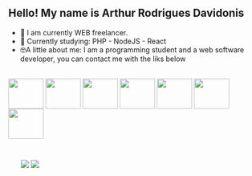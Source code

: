 ## Hello! My name is Arthur Rodrigues Davidonis


- 🔭 I am currently WEB freelancer.
- 🧐 Currently studying: PHP - NodeJS - React
- 🤓A little about me: I am a programming student and a web software developer, you can contact me with the liks below




<div style="display: inline_block, background-color: lightgray"><br>
<img align="center"  height="60" width="70" src="https://cdn.jsdelivr.net/gh/devicons/devicon@latest/icons/php/php-original.svg" />
 <img align="center"  height="60" width="70" src="https://cdn.jsdelivr.net/gh/devicons/devicon@latest/icons/ruby/ruby-original-wordmark.svg" />
<img align="center"  height="60" width="70" src="https://cdn.jsdelivr.net/gh/devicons/devicon@latest/icons/c/c-original.svg" />
 <img align="center"  height="60" width="70" src="https://cdn.jsdelivr.net/gh/devicons/devicon@latest/icons/python/python-original.svg" />
<img align="center" height="60" width="70" src="https://cdn.jsdelivr.net/gh/devicons/devicon@latest/icons/nodejs/nodejs-original-wordmark.svg" />
 <img  align="center" height="60" width="70" src="https://cdn.jsdelivr.net/gh/devicons/devicon@latest/icons/sequelize/sequelize-original-wordmark.svg" />
<img  align="center" height="60" width="70" src="https://cdn.jsdelivr.net/gh/devicons/devicon@latest/icons/tailwindcss/tailwindcss-original.svg" />





 
</div>

<div style="margin: 25px"> <br> 
  <a href = "aod.otavio@gmail.com"><img src="https://img.shields.io/badge/-Gmail-%23333?style=for-the-badge&logo=gmail&logoColor=white" target="_blank"></a>
  <a href="https://www.linkedin.com/in/arthurdavidonisrd/" target="_blank"><img src="https://img.shields.io/badge/-LinkedIn-%230077B5?style=for-the-badge&logo=linkedin&logoColor=white" target="_blank"></a> 
</div>




